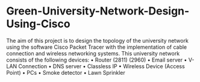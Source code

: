 # Green-University-Network-Design-Using-Cisco
The aim of this project is to design the topology of the university network using the
software Cisco Packet Tracer with the implementation of cable connection and wireless
networking systems. This university network consists of the following devices:
• Router (2811) (2960)
• Email server
• V-LAN Connection
• DNS server
• Classless IP
• Wireless Device (Access Point)
• PCs
• Smoke detector
• Lawn Sprinkler
